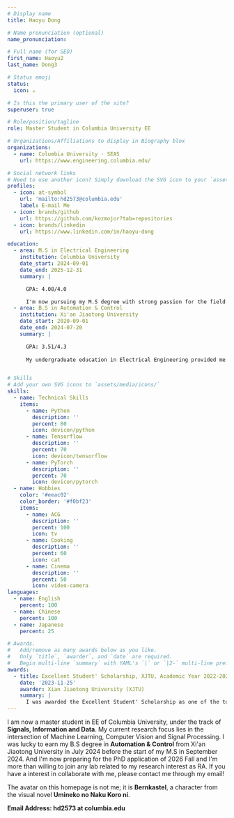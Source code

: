 ```yaml
---
# Display name
title: Haoyu Dong

# Name pronunciation (optional)
name_pronunciation: 

# Full name (for SEO)
first_name: Haoyu2
last_name: Dong3

# Status emoji
status:
  icon: ☕️

# Is this the primary user of the site?
superuser: true

# Role/position/tagline
role: Master Student in Columbia University EE

# Organizations/Affiliations to display in Biography blox
organizations:
  - name: Columbia University · SEAS
    url: https://www.engineering.columbia.edu/

# Social network links
# Need to use another icon? Simply download the SVG icon to your `assets/media/icons/` folder.
profiles:
  - icon: at-symbol
    url: 'mailto:hd2573@columbia.edu'
    label: E-mail Me
  - icon: brands/github
    url: https://github.com/kozmojor?tab=repositories
  - icon: brands/linkedin
    url: https://www.linkedin.com/in/haoyu-dong

education:
  - area: M.S in Electrical Engineering
    institution: Columbia University
    date_start: 2024-09-01
    date_end: 2025-12-31
    summary: |

      GPA: 4.08/4.0

      I'm now pursuing my M.S degree with strong passion for the field of deep learning
  - area: B.S in Automation & Control
    institution: Xi'an Jiaotong University
    date_start: 2020-09-01
    date_end: 2024-07-20
    summary: |

      GPA: 3.51/4.3
      
      My undergraduate education in Electrical Engineering provided me with a solid foundation in both engineering and theoretical concepts. My primary concentration was in control theory, while I also explored various other fields.


# Skills
# Add your own SVG icons to `assets/media/icons/`
skills:
  - name: Technical Skills
    items:
      - name: Python
        description: ''
        percent: 80
        icon: devicon/python
      - name: Tensorflow
        description: ''
        percent: 70
        icon: devicon/tensorflow
      - name: PyTorch
        description: ''
        percent: 70
        icon: devicon/pytorch
  - name: Hobbies
    color: '#eeac02'
    color_border: '#f0bf23'
    items:
      - name: ACG
        description: ''
        percent: 100
        icon: tv
      - name: Cooking
        description: ''
        percent: 60
        icon: cat
      - name: Cinema
        description: ''
        percent: 50
        icon: video-camera
languages:
  - name: English
    percent: 100
  - name: Chinese
    percent: 100
  - name: Japanese
    percent: 25

# Awards.
#   Add/remove as many awards below as you like.
#   Only `title`, `awarder`, and `date` are required.
#   Begin multi-line `summary` with YAML's `|` or `|2-` multi-line prefix and indent 2 spaces below.
awards:
  - title: Excellent Student' Scholarship, XJTU, Academic Year 2022-2023
    date: '2023-11-25'
    awarder: Xian Jiaotong University (XJTU)
    summary: |
      I was awarded the Excellent Student' Scholarship as one of the top 10% students in XJTU.
---
```


I am now a master student in EE of Columbia University, under the track of **Signals, Information and Data**. My current research focus lies in the intersection of Machine Learning, Computer Vision and Signal Processing. I was lucky to earn my B.S degree in **Automation & Control** from Xi'an Jiaotong University in July 2024 before the start of my M.S in September 2024. And I'm now preparing for the PhD application of 2026 Fall and I'm more than willing to join any lab related to my research interest as RA. If you have a interest in collaborate with me, please contact me through my email!


The avatar on this homepage is not me; it is **Bernkastel**, a character from the visual novel **Umineko no Naku Koro ni**.

**Email Address: hd2573 at columbia.edu**
